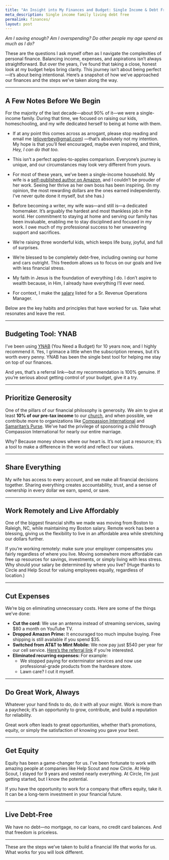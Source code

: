 ```yaml
---
title: "An Insight into My Finances and Budget: Single Income & Debt Free"
meta_description: Single income family living debt free
permalink: finances/
layout: post
---
```


*Am I saving enough? Am I overspending? Do other people my age spend as much as I do?*  

These are the questions I ask myself often as I navigate the complexities of personal finance. Balancing income, expenses, and aspirations isn’t always straightforward. But over the years, I’ve found that taking a close, honest look at my budget helps bring clarity. This journey isn’t about being perfect—it’s about being intentional. Here’s a snapshot of how we’ve approached our finances and the steps we’ve taken along the way.  

---

## A Few Notes Before We Begin  

For the majority of the last decade—about 90% of it—we were a single-income family. During that time, we focused on raising our kids, homeschooling, and my wife dedicated herself to being at home with them. 

- If at any point this comes across as arrogant, please stop reading and email me (elioverbey@gmail.com) —that’s absolutely not my intention. My hope is that you’ll feel encouraged, maybe even inspired, and think, *Hey, I can do that too.*  

- This isn’t a perfect apples-to-apples comparison. Everyone’s journey is unique, and our circumstances may look very different from yours.  

- For most of these years, we’ve been a single-income household. My wife is a [self-published author on Amazon](https://www.ynab.com/referral?ref=AE9V2wIf6fXpkQwv&utm_source=customer_referral), and I couldn’t be prouder of her work. Seeing her thrive as her own boss has been inspiring. (In my opinion, the most rewarding dollars are the ones earned independently. I’ve never quite done it myself, but she has.)  

- Before becoming a writer, my wife was—and still is—a dedicated homemaker. It’s arguably the hardest and most thankless job in the world. Her commitment to staying at home and serving our family has been invaluable, enabling me to stay disciplined and focused in my work. I owe much of my professional success to her unwavering support and sacrifices. 

- We’re raising three wonderful kids, which keeps life busy, joyful, and full of surprises.  

- We’re blessed to be completely debt-free, including owning our home and cars outright. This freedom allows us to focus on our goals and live with less financial stress.  

- My faith in Jesus is the foundation of everything I do. I don’t aspire to wealth because, in Him, I already have everything I’ll ever need.  

- For context, I make the [salary](https://www.revenueoperationsalliance.com/what-is-a-revenue-operations-managers-salary/) listed for a Sr. Revenue Operations Manager.  

Below are the key habits and principles that have worked for us. Take what resonates and leave the rest.  

---

## Budgeting Tool: YNAB  

I’ve been using [YNAB](https://www.ynab.com/referral?ref=AE9V2wIf6fXpkQwv&utm_source=customer_referral) (You Need a Budget) for 10 years now, and I highly recommend it. Yes, I grimace a little when the subscription renews, but it’s worth every penny. YNAB has been the single best tool for helping me stay on top of our finances.  

And yes, that’s a referral link—but my recommendation is 100% genuine. If you’re serious about getting control of your budget, give it a try.  

---

## Prioritize Generosity  

One of the pillars of our financial philosophy is generosity. We aim to give at least **10% of our pre-tax income** to our [church](https://kingstablenc.com/), and when possible, we contribute more to organizations like [Compassion International](https://www.compassion.com/) and [Samaritan’s Purse](https://www.samaritanspurse.org/).  We’ve had the privilege of sponsoring a child through Compassion International for nearly our entire marriage.

Why? Because money shows where our heart is. It’s not just a resource; it’s a tool to make a difference in the world and reflect our values.  

---

## Share Everything  

My wife has access to every account, and we make all financial decisions together. Sharing everything creates accountability, trust, and a sense of ownership in every dollar we earn, spend, or save.  

---

## Work Remotely and Live Affordably  

One of the biggest financial shifts we made was moving from Boston to Raleigh, NC, while maintaining my Boston salary. Remote work has been a blessing, giving us the flexibility to live in an affordable area while stretching our dollars further.  

If you’re working remotely: make sure your employer compensates you fairly regardless of where you live. Moving somewhere more affordable can free up resources for savings, investments, or simply living with less stress. Why should your salary be determined by where you live? (Huge thanks to Circle and Help Scout for valuing employees equally, regardless of location.)

---

## Cut Expenses  

We’re big on eliminating unnecessary costs. Here are some of the things we’ve done:  

- **Cut the cord:** We use an antenna instead of streaming services, saving $80 a month on YouTube TV.  
- **Dropped Amazon Prime:** It encouraged too much impulse buying. Free shipping is still available if you spend $35. 
- **Switched from AT&T to Mint Mobile:** We now pay just $540 per year for our cell service. [Here’s the referral link](http://fbuy.me/u2x-3) if you’re interested.
- **Eliminated recurring expenses:** For example:  
  - We stopped paying for exterminator services and now use professional-grade products from the hardware store.  
  - Lawn care? I cut it myself.  

---

## Do Great Work, Always  

Whatever your hand finds to do, do it with all your might. Work is more than a paycheck; it’s an opportunity to grow, contribute, and build a reputation for reliability.  

Great work often leads to great opportunities, whether that’s promotions, equity, or simply the satisfaction of knowing you gave your best.  

---

## Get Equity  

Equity has been a game-changer for us. I’ve been fortunate to work with amazing people at companies like Help Scout and now Circle. At Help Scout, I stayed for 9 years and vested nearly everything. At Circle, I’m just getting started, but I know the potential.  

If you have the opportunity to work for a company that offers equity, take it. It can be a long-term investment in your financial future.  

---

## Live Debt-Free  
We have no debt—no mortgage, no car loans, no credit card balances. And that freedom is priceless. 

---

These are the steps we’ve taken to build a financial life that works for us. What works for you will look different.
